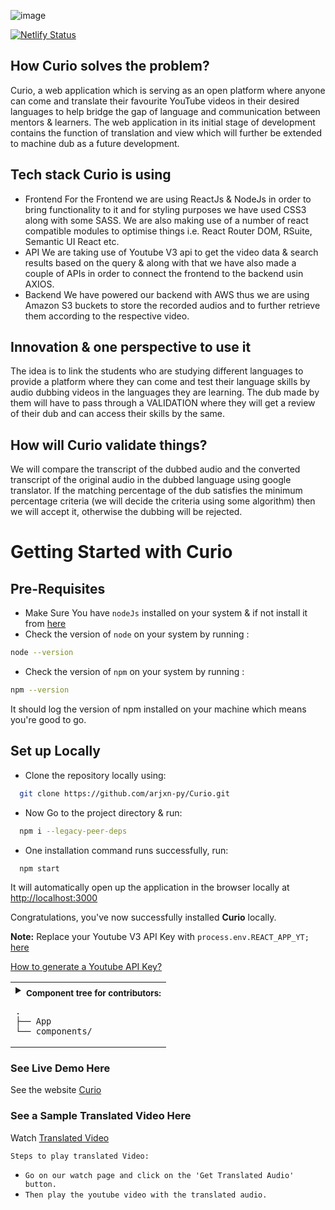 ![image](src/components/assets/images/Curiologo.png)

[![Netlify Status](https://api.netlify.com/api/v1/badges/ae6ec098-3afe-409d-8301-60dacd6a9dc6/deploy-status)](https://curiocic.netlify.app/)

## How Curio solves the problem?

Curio, a web application which is serving as an open platform where anyone can come and translate their favourite YouTube videos in their desired languages to help bridge the gap of language and communication between mentors & learners. The web application in its initial stage of development contains the function of translation and view which will further be extended to machine dub as a future development.

## Tech stack Curio is using

- Frontend
  For the Frontend we are using ReactJs & NodeJs in order to bring functionality to it and for styling purposes we have used CSS3 along with some SASS. We are also making use of a number of react compatible modules to optimise things i.e. React Router DOM, RSuite, Semantic UI React etc.
- API
  We are taking use of Youtube V3 api to get the video data & search results based on the query & along with that we have also made a couple of APIs in order to connect the frontend to the backend usin AXIOS.
- Backend
  We have powered our backend with AWS thus we are using Amazon S3 buckets to store the recorded audios and to further retrieve them according to the respective video.

## Innovation & one perspective to use it

The idea is to link the students who are studying different languages to provide a platform where they can come and test their language skills by audio dubbing videos in the languages they are learning. The dub made by them will have to pass through a VALIDATION where they will get a review of their dub and can access their skills by the same.

## How will Curio validate things?

We will compare the transcript of the dubbed audio and the converted transcript of the original audio in the dubbed language using google translator. If the matching percentage of the dub satisfies the minimum percentage criteria (we will decide the criteria using some algorithm) then we will accept it, otherwise the dubbing will be rejected.

# Getting Started with Curio

## Pre-Requisites

- Make Sure You have `nodeJs` installed on your system & if not install it from [here](https://nodejs.org/en/download)
- Check the version of `node` on your system by running :

```bash
node --version
```

- Check the version of `npm` on your system by running :

```bash
npm --version
```

It should log the version of npm installed on your machine which means you're good to go.

## Set up Locally

- Clone the repository locally using:

```bash
  git clone https://github.com/arjxn-py/Curio.git
```

- Now Go to the project directory & run:

```bash
  npm i --legacy-peer-deps
```

- One installation command runs successfully, run:

```bash
  npm start
```

It will automatically open up the application in the browser locally at [http://localhost:3000](http://localhost:3000)

Congratulations, you've now successfully installed **Curio** locally.

**Note:** Replace your Youtube V3 API Key with `process.env.REACT_APP_YT;` [here](https://github.com/arjxn-py/Curio/blob/84743a39d782d09414932e15a76d8c81646a9101/src/apis/youtube.js#L2)

[How to generate a Youtube API Key?](https://medium.com/swlh/how-to-get-youtubes-api-key-7c28b59b1154)

<table ><tbody ><tr></tr><tr><td><details ><summary><sub><b>Component tree for contributors:</b></sub>

```node
.
├── App
└── components/
```
</summary>

```node
    └── comments/
        ├── AddComment
        ├── Comment
        ├── Comments
        └── CommentsHeader
```

```node
    └── Footer/
        ├── Footer
        └── Twilio
```

```node
    └── Header/
        └── Header
```

```node
    └── Recorder/
        ├── Recorder
        └── UploadAudio
```

```node
    └── UnderHeader/
        ├── APIError
        ├── Feature
        ├── SearchBar
        └── UnderHeader
```

```node
    └── Video/
        ├── Player
        ├── VideoItem
        ├── VideoList
        └── translatedAudio
```

</details></td></tr></tbody>
</table>

### See Live Demo Here

See the website [Curio](https://curiocic.netlify.app/)

### See a Sample Translated Video Here

Watch [Translated Video](https://curiocic.netlify.app/play/r0G86-0-4O4)

`Steps to play translated Video:`

- `Go on our watch page and click on the 'Get Translated Audio' button.`
- `Then play the youtube video with the translated audio.`
